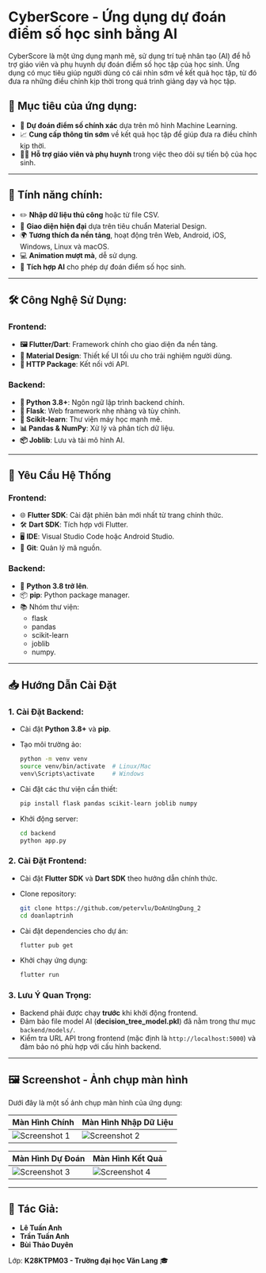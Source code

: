 # CyberScore - Ứng dụng dự đoán điểm số học sinh bằng AI 

CyberScore là một ứng dụng mạnh mẽ, sử dụng trí tuệ nhân tạo (AI) để hỗ trợ giáo viên và phụ huynh dự đoán điểm số học tập của học sinh. Ứng dụng có mục tiêu giúp người dùng có cái nhìn sớm về kết quả học tập, từ đó đưa ra những điều chỉnh kịp thời trong quá trình giảng dạy và học tập.

## 🎯 Mục tiêu của ứng dụng:

- 🧠 **Dự đoán điểm số chính xác** dựa trên mô hình Machine Learning.
- 📈 **Cung cấp thông tin sớm** về kết quả học tập để giúp đưa ra điều chỉnh kịp thời.
- 👩‍🏫 **Hỗ trợ giáo viên và phụ huynh** trong việc theo dõi sự tiến bộ của học sinh.

---

## 🚪 Tính năng chính:

- ✏️ **Nhập dữ liệu thủ công** hoặc từ file CSV.
- 🎨 **Giao diện hiện đại** dựa trên tiêu chuẩn Material Design.
- 🌍 **Tương thích đa nền tảng**, hoạt động trên Web, Android, iOS, Windows, Linux và macOS.
- 💻 **Animation mượt mà**, dễ sử dụng.
- 🔮 **Tích hợp AI** cho phép dự đoán điểm số học sinh.

---

## 🛠️ Công Nghệ Sử Dụng:

### Frontend:
- **🖼️ Flutter/Dart**: Framework chính cho giao diện đa nền tảng.
- **🎨 Material Design**: Thiết kế UI tối ưu cho trải nghiệm người dùng.
- **🔗 HTTP Package**: Kết nối với API.

### Backend:
- **🐍 Python 3.8+**: Ngôn ngữ lập trình backend chính.
- **🍶 Flask**: Web framework nhẹ nhàng và tùy chỉnh.
- **🤖 Scikit-learn**: Thư viện máy học mạnh mẽ.
- **📊 Pandas & NumPy**: Xử lý và phân tích dữ liệu.
- **📦 Joblib**: Lưu và tải mô hình AI.
  
---

## 🔧 Yêu Cầu Hệ Thống

### Frontend:

- 🌐 **Flutter SDK**: Cài đặt phiên bản mới nhất từ trang chính thức.
- 🛠️ **Dart SDK**: Tích hợp với Flutter.
- 🖥️ **IDE**: Visual Studio Code hoặc Android Studio.
- 🧰 **Git**: Quản lý mã nguồn.

### Backend:

- 🐍 **Python 3.8 trở lên**.
- 📦 **pip**: Python package manager.
- 📚 Nhóm thư viện:
  - flask
  - pandas
  - scikit-learn
  - joblib
  - numpy.

---

## 📥 Hướng Dẫn Cài Đặt

### 1. **Cài Đặt Backend:**

- Cài đặt **Python 3.8+** và **pip**.
- Tạo môi trường ảo:

    ```bash
    python -m venv venv
    source venv/bin/activate  # Linux/Mac
    venv\Scripts\activate     # Windows
    ```

- Cài đặt các thư viện cần thiết:

    ```bash
    pip install flask pandas scikit-learn joblib numpy
    ```

- Khởi động server:

    ```bash
    cd backend
    python app.py
    ```

### 2. **Cài Đặt Frontend:**

- Cài đặt **Flutter SDK** và **Dart SDK** theo hướng dẫn chính thức.
- Clone repository:

    ```bash
    git clone https://github.com/petervlu/DoAnUngDung_2
    cd doanlaptrinh
    ```

- Cài đặt dependencies cho dự án:

    ```bash
    flutter pub get
    ```

- Khởi chạy ứng dụng:

    ```bash
    flutter run
    ```

### 3. **Lưu Ý Quan Trọng:**

- Backend phải được chạy **trước** khi khởi động frontend.
- Đảm bảo file model AI (**decision_tree_model.pkl**) đã nằm trong thư mục `backend/models/`.
- Kiểm tra URL API trong frontend (mặc định là `http://localhost:5000`) và đảm bảo nó phù hợp với cấu hình backend.

---

## 🖼️ Screenshot - Ảnh chụp màn hình
Dưới đây là một số ảnh chụp màn hình của ứng dụng:

| Màn Hình Chính | Màn Hình Nhập Dữ Liệu |
| -------------- | --------------------- |
| ![Screenshot 1](assets/screenshots/Screenshot_1.jpg) | ![Screenshot 2](assets/screenshots/Screenshot_2.jpg) |

| Màn Hình Dự Đoán | Màn Hình Kết Quả |
| ---------------- | ---------------- |
| ![Screenshot 3](assets/screenshots/Screenshot_3.jpg) | ![Screenshot 4](assets/screenshots/Screenshot_4.jpg) |

---

## 👥 Tác Giả:

- **Lê Tuấn Anh**
- **Trần Tuấn Anh**
- **Bùi Thảo Duyên**

Lớp: **K28KTPM03 - Trường đại học Văn Lang** 🎓

